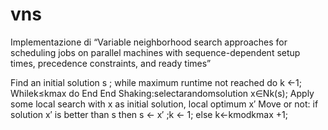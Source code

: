 vns
===

Implementazione di “Variable neighborhood search approaches for scheduling jobs on parallel machines with sequence-dependent setup times, precedence constraints, and ready times”

Find an initial solution s ;
while maximum runtime not reached do
	k ←1; Whilek≤kmax do
End End
Shaking:selectarandomsolution x∈Nk(s);
Apply some local search with x as initial solution, local optimum x′
Move or not:
if solution x′ is better than s then
s ← x′ ;k ← 1; else
k←kmodkmax +1;